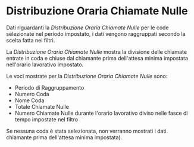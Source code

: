 # Distribuzione Oraria Chiamate Nulle 

Dati riguardanti la *Distribuzione Oraria Chiamate Nulle* per le code
selezionate nel periodo impostato, i dati vengono raggruppati secondo
la scelta fatta nei filtri.

La *Distribuzione Oraria Chiamate Nulle* mostra la divisione delle
chiamate entrate in coda e chiuse dal chiamante prima dell'attesa 
minima impostata nell'orario lavorativo impostato.

Le voci mostrate per la *Distribuzione Oraria Chiamate Nulle* sono:

- Periodo di Raggruppamento
- Numero Coda
- Nome Coda
- Totale Chiamate Nulle
- Numero Chiamate Nulle durante l'orario lavorativo diviso nelle
fasce di tempo impostate nel filtro

Se nessuna coda è stata selezionata, non verranno mostrati i dati.
chiamante prima dell'attesa minima impostata).

